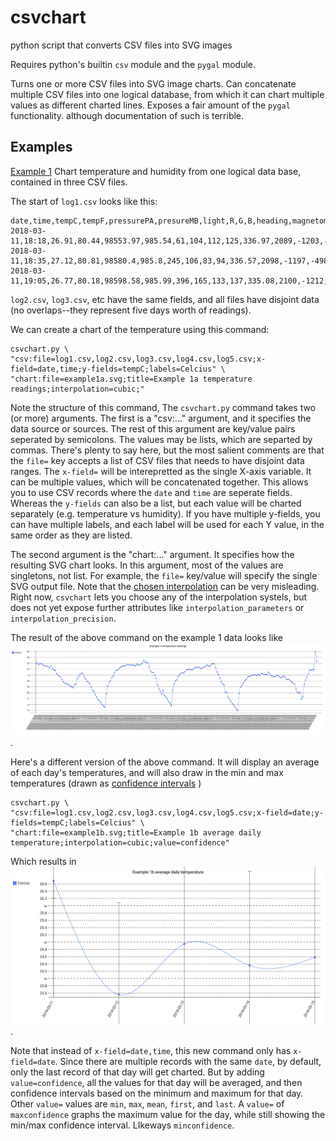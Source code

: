 # csvchart
python script that converts CSV files into SVG images


Requires python's builtin `csv` module and the `pygal` module.

Turns one or more CSV files into SVG image charts. Can concatenate multiple CSV files into one logical database, from which it can chart multiple values as different charted lines. Exposes a fair amount of the `pygal` functionality. although documentation of such is terrible.

## Examples

[Example 1](examples/ex1) Chart temperature and humidity from one logical data base, contained in three CSV files.

The start of `log1.csv` looks like this:
```
date,time,tempC,tempF,pressurePA,presureMB,light,R,G,B,heading,magnetometer0,magnetometer1,magnetometer2,accelX,accelY,accelZ,anal0,anal1,anal2,anal3,leds
2018-03-11,18:18,26.91,80.44,98553.97,985.54,61,104,112,125,336.97,2089,-1203,-5017,-0.01,0.05,1.0,0.561,0.543,0.549,0.585,OFF
2018-03-11,18:35,27.12,80.81,98580.4,985.8,245,106,83,94,336.57,2098,-1197,-4989,-0.01,0.05,1.0,0.516,0.57,0.582,0.555,ON
2018-03-11,19:05,26.77,80.18,98598.58,985.99,396,165,133,137,335.08,2100,-1212,-4998,-0.0,0.05,0.99,0.549,0.558,0.537,0.612,ON
```

`log2.csv`, `log3.csv`, etc have the same fields, and all files have disjoint data (no overlaps--they represent five days worth of readings).

We can create a chart of the temperature using this command:

```
csvchart.py \
"csv:file=log1.csv,log2.csv,log3.csv,log4.csv,log5.csv;x-field=date,time;y-fields=tempC;labels=Celcius" \
"chart:file=example1a.svg;title=Example 1a temperature readings;interpolation=cubic;"
```

Note the structure of this command, The `csvchart.py` command takes two (or more) arguments. The first is a "csv:..." argument, and it specifies the data source or sources. The rest of this argument are key/value pairs seperated by semicolons. The values may be lists, which are separted by commas. There's plenty to say here, but the most salient comments are that the `file=` key accepts a list of CSV files that needs to have disjoint data ranges. The `x-field=` will be interepretted as the single X-axis variable. It can be multiple values, which will be concatenated together. This allows you to use CSV records where the `date` and `time` are seperate fields. Whereas the `y-fields` can also be a list, but each value will be charted separately (e.g. temperature vs humidity). If you have multiple y-fields, you can have multiple labels, and each label will be used for each Y value, in the same order as they are listed.

The second argument is the "chart:..." argument. It specifies how the resulting SVG chart looks. In this argument, most of the values are singletons, not list. For example, the `file=` key/value will specify the single SVG output file. Note that the [chosen interpolation](https://www.pygal.org/en/3.0.0/documentation/configuration/interpolations.html) can be very misleading. Right now, `csvchart` lets you choose any of the interpolation systels, but does not yet expose further attributes like `interpolation_parameters` or `interpolation_precision`.

The result of the above command on the example 1 data looks like [<img src="examples/ex1/example1a.svg">](examples/ex1/example1a.svg).

Here's a different version of the above command. It will display an average of each day's temperatures, and will also draw in the min and max temperatures (drawn as [confidence intervals](https://www.pygal.org/en/3.0.0/documentation/configuration/value.html?highlight=confidence#confidence-intervals) )

```
csvchart.py \
"csv:file=log1.csv,log2.csv,log3.csv,log4.csv,log5.csv;x-field=date;y-fields=tempC;labels=Celcius" \
"chart:file=example1b.svg;title=Example 1b average daily temperature;interpolation=cubic;value=confidence"
```
Which results in [<img src="examples/ex1/example1b.svg">](examples/ex1/example1b.svg).

Note that instead of `x-field=date,time`, this new command only has `x-field=date`. Since there are multiple records with the same `date`, by default, only the last record of that day will get charted. But by adding `value=confidence`, all the values for that day will be averaged, and then confidence intervals based on the minimum and maximum for that day. Other `value=` values are `min`, `max`, `mean`, `first`, and `last`.  A `value=` of `maxconfidence` graphs the maximum value for the day, while still showing the min/max confidence interval. LIkeways `minconfidence`.


